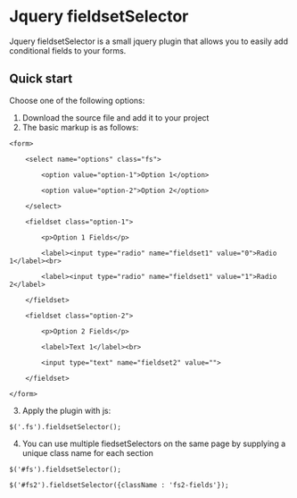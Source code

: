 # Jquery fieldsetSelector

Jquery fieldsetSelector is a small jquery plugin that allows you to easily
add conditional fields to your forms.


## Quick start

Choose one of the following options:

1. Download the source file and add it to your project
2. The basic markup is as follows:

```
<form>

    <select name="options" class="fs">

        <option value="option-1">Option 1</option>

        <option value="option-2">Option 2</option>

    </select>

    <fieldset class="option-1">

        <p>Option 1 Fields</p>

        <label><input type="radio" name="fieldset1" value="0">Radio 1</label><br>

        <label><input type="radio" name="fieldset1" value="1">Radio 2</label>

    </fieldset>

    <fieldset class="option-2">

        <p>Option 2 Fields</p>

        <label>Text 1</label><br>

        <input type="text" name="fieldset2" value="">

    </fieldset>

</form>

```
3. Apply the plugin with js:

```
$('.fs').fieldsetSelector();
```
4. You can use multiple fiedsetSelectors on the same page by supplying a unique
class name for each section

```
$('#fs').fieldsetSelector();

$('#fs2').fieldsetSelector({className : 'fs2-fields'});
```
